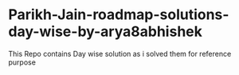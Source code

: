 # Parikh-Jain-roadmap-solutions-day-wise-by-arya8abhishek
This Repo contains Day wise solution as i solved them for reference purpose
